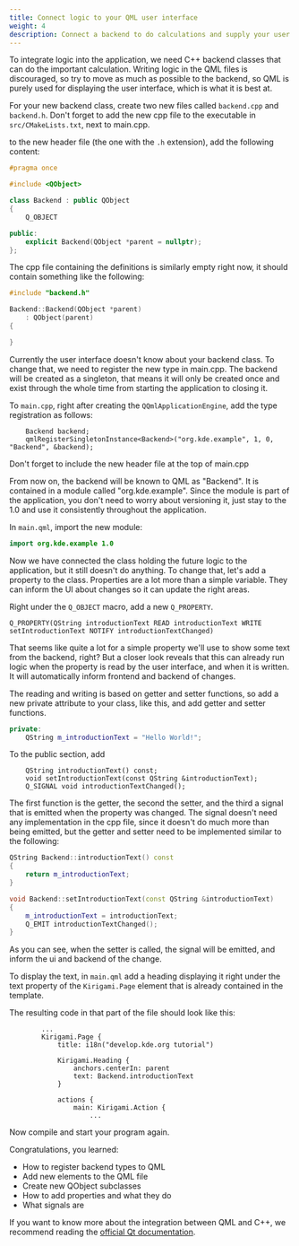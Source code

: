 ```yaml
---
title: Connect logic to your QML user interface
weight: 4
description: Connect a backend to do calculations and supply your user interface with data to display
---
```


To integrate logic into the application, we need C++ backend classes that can do the important calculation. Writing logic in the QML files is discouraged, so try to move as much as possible to the backend, so QML is purely used for displaying the user interface, which is what it is best at.

For your new backend class, create two new files called `backend.cpp` and `backend.h`. Don't forget to add the new cpp file to the executable in `src/CMakeLists.txt`, next to main.cpp.

to the new header file (the one with the `.h` extension), add the following content:
```C++
#pragma once

#include <QObject>

class Backend : public QObject
{
    Q_OBJECT

public:
    explicit Backend(QObject *parent = nullptr);
};
```

The cpp file containing the definitions is similarly empty right now, it should contain something like the following:
```C++
#include "backend.h"

Backend::Backend(QObject *parent)
    : QObject(parent)
{

}
```

Currently the user interface doesn't know about your backend class. To change that, we need to register the new type in main.cpp. The backend will be created as a singleton, that means it will only be created once and exist through the whole time from starting the application to closing it.

To `main.cpp`, right after creating the `QQmlApplicationEngine`, add the type registration as follows:
```
    Backend backend;
    qmlRegisterSingletonInstance<Backend>("org.kde.example", 1, 0, "Backend", &backend);
```

Don't forget to include the new header file at the top of main.cpp

From now on, the backend will be known to QML as "Backend". It is contained in a module called "org.kde.example". Since the module is part of the application, you don't need to worry about versioning it, just stay to the 1.0 and use it consistently throughout the application.

In `main.qml`, import the new module:
```QML
import org.kde.example 1.0
```

Now we have connected the class holding the future logic to the application, but it still doesn't do anything. To change that, let's add a property to the class. Properties are a lot more than a simple variable. They can inform the UI about changes so it can update the right areas.

Right under the `Q_OBJECT` macro, add a new `Q_PROPERTY`.

```
Q_PROPERTY(QString introductionText READ introductionText WRITE setIntroductionText NOTIFY introductionTextChanged)
```

That seems like quite a lot for a simple property we'll use to show some text from the backend, right?
But a closer look reveals that this can already run logic when the property is read by the user interface, and when it is written. It will automatically inform frontend and backend of changes.

The reading and writing is based on getter and setter functions, so add a new private attribute to your class, like this, and add getter and setter functions.
```C++
private:
    QString m_introductionText = "Hello World!";
```

To the public section, add
```
    QString introductionText() const;
    void setIntroductionText(const QString &introductionText);
    Q_SIGNAL void introductionTextChanged();
```
The first function is the getter, the second the setter, and the third a signal that is emitted when the property was changed. The signal doesn't need any implementation in the cpp file, since it doesn't do much more than being emitted, but the getter and setter need to be implemented similar to the following:
```C++
QString Backend::introductionText() const
{
    return m_introductionText;
}

void Backend::setIntroductionText(const QString &introductionText)
{
    m_introductionText = introductionText;
    Q_EMIT introductionTextChanged();
}
```

As you can see, when the setter is called, the signal will be emitted, and inform the ui and backend of the change.

To display the text, in `main.qml` add a heading displaying it right under the text property of the `Kirigami.Page` element that is already contained in the template.

The resulting code in that part of the file should look like this:
```
        ...
        Kirigami.Page {
            title: i18n("develop.kde.org tutorial")

            Kirigami.Heading {
                anchors.centerIn: parent
                text: Backend.introductionText
            }

            actions {
                main: Kirigami.Action {
                    ...
```

Now compile and start your program again.

Congratulations, you learned:
* How to register backend types to QML
* Add new elements to the QML file
* Create new QObject subclasses
* How to add properties and what they do
* What signals are

If you want to know more about the integration between QML and C++, we recommend reading the [official Qt documentation](https://doc.qt.io/qt-5/qtqml-cppintegration-definetypes.html).
